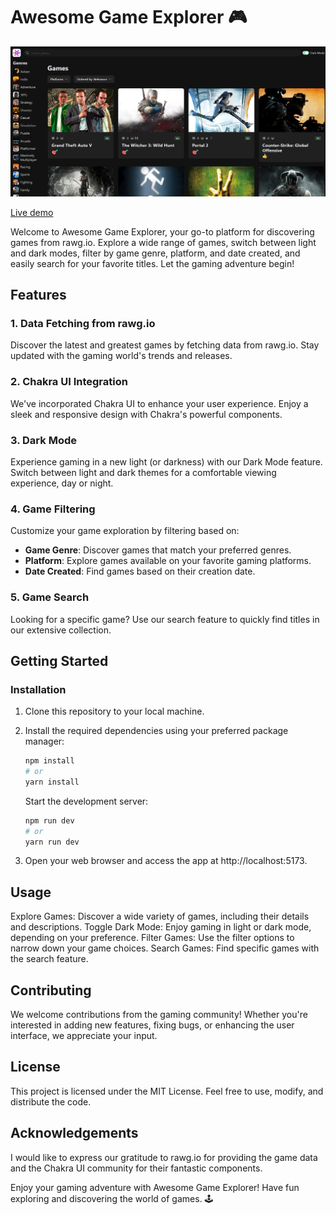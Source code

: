 # Awesome Game Explorer 🎮

![Game Center](/src/assets/game-center.png "Game Center")

[Live demo](https://game-hub-ten-indol.vercel.app/)


Welcome to Awesome Game Explorer, your go-to platform for discovering games from rawg.io. Explore a wide range of games, switch between light and dark modes, filter by game genre, platform, and date created, and easily search for your favorite titles. Let the gaming adventure begin! 

## Features

### 1. Data Fetching from rawg.io
Discover the latest and greatest games by fetching data from rawg.io. Stay updated with the gaming world's trends and releases.

### 2. Chakra UI Integration
We've incorporated Chakra UI to enhance your user experience. Enjoy a sleek and responsive design with Chakra's powerful components.

### 3. Dark Mode
Experience gaming in a new light (or darkness) with our Dark Mode feature. Switch between light and dark themes for a comfortable viewing experience, day or night.

### 4. Game Filtering
Customize your game exploration by filtering based on:
- **Game Genre**: Discover games that match your preferred genres.
- **Platform**: Explore games available on your favorite gaming platforms.
- **Date Created**: Find games based on their creation date.

### 5. Game Search
Looking for a specific game? Use our search feature to quickly find titles in our extensive collection.

## Getting Started

### Installation
1. Clone this repository to your local machine.
2. Install the required dependencies using your preferred package manager:
   ```sh
   npm install
   # or
   yarn install
   ```

   Start the development server:
      ```sh
      npm run dev
      # or
      yarn run dev
      ```
3. Open your web browser and access the app at http://localhost:5173.

## Usage
   Explore Games: Discover a wide variety of games, including their details and descriptions.
   Toggle Dark Mode: Enjoy gaming in light or dark mode, depending on your preference.
   Filter Games: Use the filter options to narrow down your game choices.
   Search Games: Find specific games with the search feature.

## Contributing
   We welcome contributions from the gaming community! Whether you're interested in adding new features, fixing bugs, or enhancing the user interface, we appreciate your input. 

## License
   This project is licensed under the MIT License. Feel free to use, modify, and distribute the code.

## Acknowledgements
   I would like to express our gratitude to rawg.io for providing the game data and the Chakra UI community for their fantastic components.

Enjoy your gaming adventure with Awesome Game Explorer! Have fun exploring and discovering the world of games. 🕹️